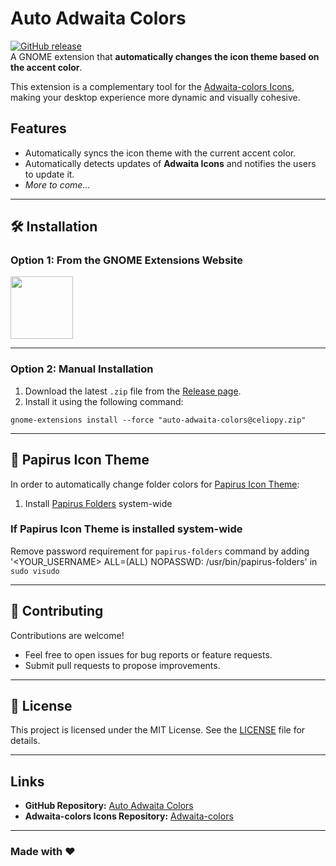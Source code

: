 # Auto Adwaita Colors

[![GitHub release](https://img.shields.io/github/v/release/celiopy/auto-adwaita-colors?style=flat-square)](https://github.com/celiopy/auto-adwaita-colors/releases)  
A GNOME extension that **automatically changes the icon theme based on the accent color**.  

This extension is a complementary tool for the [Adwaita-colors Icons](https://github.com/dpejoh/Adwaita-colors), making your desktop experience more dynamic and visually cohesive.

## Features
- Automatically syncs the icon theme with the current accent color.
- Automatically detects updates of **Adwaita Icons** and notifies the users to update it.
- *More to come...*

---

## 🛠 Installation  

### **Option 1: From the GNOME Extensions Website**  
[<img src="https://micheleg.github.io/dash-to-dock/media/get-it-on-ego.png" height="100">](https://extensions.gnome.org/extension/7529/auto-adwaita-colors/)

---

### **Option 2: Manual Installation**  
1. Download the latest `.zip` file from the [Release page](https://github.com/celiopy/auto-adwaita-colors/releases).  
2. Install it using the following command: 
```
gnome-extensions install --force "auto-adwaita-colors@celiopy.zip"
```

---
## 🔵 Papirus Icon Theme
In order to automatically change folder colors for [Papirus Icon Theme](https://github.com/PapirusDevelopmentTeam/papirus-icon-theme):
1. Install [Papirus Folders](https://github.com/PapirusDevelopmentTeam/papirus-folders) system-wide

### If Papirus Icon Theme is installed system-wide
Remove password requirement for ```papirus-folders``` command by adding '<YOUR_USERNAME> ALL=(ALL) NOPASSWD: /usr/bin/papirus-folders' in ```sudo visudo```

---

## 🤝 Contributing  

Contributions are welcome!  
- Feel free to open issues for bug reports or feature requests.  
- Submit pull requests to propose improvements.  

---

## 📜 License  

This project is licensed under the MIT License. See the [LICENSE](LICENSE) file for details.

---

## Links  
- **GitHub Repository:** [Auto Adwaita Colors](https://github.com/celiopy/auto-adwaita-colors)  
- **Adwaita-colors Icons Repository:** [Adwaita-colors](https://github.com/dpejoh/Adwaita-colors)

---

### Made with ❤️
